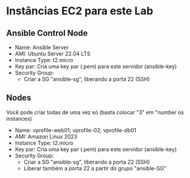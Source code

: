 # Instâncias EC2 para este Lab


## Ansible Control Node

 - Name: Ansible Server
 - AMI: Ubuntu Server 22.04 LTS
 - Instance Type: t2.micro
 - Key par: Cria uma key par (.pem) para este servidor (ansible-key)
 - Security Group:
    - Criar a SG "ansible-sg", liberando a porta 22 (SSH)

## Nodes

Você pode criar todas de uma vez só (basta colocar "3" em "number os instances)

- Name: vprofile-web01; vprofile-02; vprofile-db01
- AMI: Amazon Linux 2023
 - Instance Type: t2.micro
 - Key par: Cria uma key par (.pem) para este servidor (ansible-key)
 - Security Group:
    - Criar a SG "ansible-sg", liberando a porta 22 (SSH)
    - Liberar também a porta 22 a partir do grupo "ansible-SG"

    